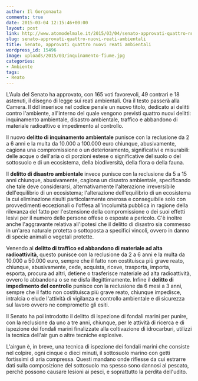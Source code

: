 ```yaml
---
author: Il Gorgonauta
comments: true
date: 2015-03-04 12:15:46+00:00
layout: post
link: http://www.atomodelmale.it/2015/03/04/senato-approvati-quattro-nuovi-reati-ambientali/
slug: senato-approvati-quattro-nuovi-reati-ambientali
title: Senato, approvati quattro nuovi reati ambientali
wordpress_id: 15496
image: uploads/2015/03/inquinamento-fiume.jpg
categories:
- Ambiente
tags:
- Reato
---
```


L'Aula del Senato ha approvato, con 165 voti favorevoli, 49 contrari e 18 astenuti, il disegno di legge sui reati ambientali. Ora il testo passerà alla Camera. Il ddl inserisce nel codice penale un nuovo titolo, dedicato ai delitti contro l'ambiente, all'interno del quale vengono previsti quattro nuovi delitti: inquinamento ambientale, disastro ambientale, traffico e abbandono di materiale radioattivo e impedimento al controllo.

Il nuovo **delitto di inquinamento ambientale** punisce con la reclusione da 2 a 6 anni e la multa da 10.000 a 100.000 euro chiunque, abusivamente, cagiona una compromissione o un deterioramento, significativi e misurabili: delle acque o dell'aria o di porzioni estese o significative del suolo o del sottosuolo e di un ecosistema, della biodiversità, della flora o della fauna.

Il **delitto di disastro ambientale** invece punisce con la reclusione da 5 a 15 anni chiunque, abusivamente, cagiona un disastro ambientale, specificando che tale deve considerarsi, alternativamente l'alterazione irreversibile dell'equilibrio di un ecosistema; l'alterazione dell'equilibrio di un ecosistema la cui eliminazione risulti particolarmente onerosa e conseguibile solo con provvedimenti eccezionali o l'offesa all'incolumità pubblica in ragione della rilevanza del fatto per l'estensione della compromissione o dei suoi effetti lesivi per il numero delle persone offese o esposte a pericolo. C'è inoltre anche l'aggravante relativa all'ipotesi che il delitto di disastro sia commesso in un'area naturale protetta o sottoposta a specifici vincoli, ovvero in danno di specie animali o vegetali protette.

Venendo al **delitto di traffico ed abbandono di materiale ad alta radioattività**, questo punisce con la reclusione da 2 a 6 anni e la multa da 10.000 a 50.000 euro, sempre che il fatto non costituisca più grave reato, chiunque, abusivamente, cede, acquista, riceve, trasporta, importa, esporta, procura ad altri, detiene o trasferisce materiale ad alta radioattività, ovvero lo abbandona o se ne disfa illegittimamente. Infine il **delitto di impedimento del controllo** punisce con la reclusione da 6 mesi a 3 anni, sempre che il fatto non costituisca più grave reato, chiunque impedisce, intralcia o elude l'attività di vigilanza e controllo ambientale e di sicurezza sul lavoro ovvero ne compromette gli esiti.

Il Senato ha poi introdotto il delitto di ispezione di fondali marini per punire, con la reclusione da uno a tre anni, chiunque, per le attività di ricerca e di ispezione dei fondali marini finalizzate alla coltivazione di idrocarburi, utilizzi la tecnica dell'air gun o altre tecniche esplosive.

L'airgun è, in breve, una tecnica di ispezione dei fondali marini che consiste nel colpire, ogni cinque o dieci minuti, il sottosuolo marino con getti fortissimi di aria compressa. Questi mandano onde riflesse da cui estrarre dati sulla composizione del sottosuolo ma spesso sono dannosi al pescato, perché possono causare lesioni ai pesci, e soprattutto la perdita dell'udito.
